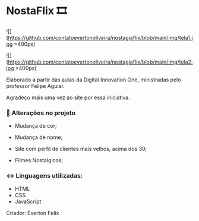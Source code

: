 # NostaFlix :film_strip:
![](https://github.com/contatoevertonoliveira/nostagiaflix/blob/main/img/tela1.jpg =400px)

![](https://github.com/contatoevertonoliveira/nostagiaflix/blob/main/img/tela2.jpg =400px)

Elaborado a partir das aulas da Digital Innovation One, ministradas pelo professor Felipe Aguiar.

Agradeço mais uma vez ao site por essa iniciativa.



### :call_me_hand: Alterações no projeto

- Mudança de cor;

- Mudança de nome;

- Site com perfil de clientes mais velhos, acima dos 30;

- Filmes Nostalgicos;

  

### :left_right_arrow: Linguagens utilizadas:

* HTML
* CSS
* JavaScript



Criador: Everton Felix